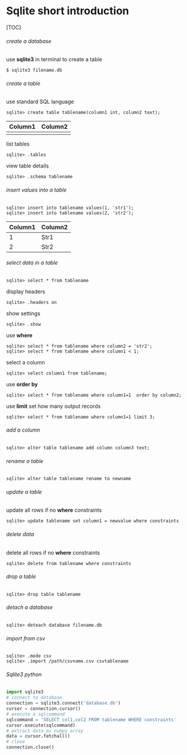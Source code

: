 # Sqlite short introduction

[TOC]

###### create a database

use **sqlite3** in terminal to create a table

```sqlite
$ sqlite3 filename.db
```

###### create a table

use standard SQL language 

```sqlite
sqlite> create table tablename(column1 int, column2 text);
```

| Column1 | Column2 |
| ------- | ------- |
|         |         |

list tables

```sqlite
sqlite> .tables
```

view table details 

```sqlite
sqlite> .schema tablename
```

###### insert values into a table

```sqlite
sqlite> insert into tablename values(1, 'str1');
sqlite> insert into tablename values(2, 'str2');
```

| Column1 | Column2 |
| ------- | ------- |
| 1       | Str1    |
| 2       | Str2    |

###### select  data in a table

```sqlite
sqlite> select * from tablename
```

display headers

```sqlite
sqlite> .headers on
```

show settings

```sqlite
sqlite> .show
```

use **where**

```sqlite
sqlite> select * from tablename where column2 = 'str2';
sqlite> select * from tablename where column1 < 1;
```

select a column

```sqlite
sqlite> select column1 from tablename;
```

use **order by**

```sqlite
sqlite> select * from tablename where column1=1  order by column2;
```

use **limit** set how many output records 

```sqlite
sqlite> select * from tablename where column1=1 limit 3;
```

###### add a column

```sqlite
sqlite> alter table tablename add column column3 text;
```

###### rename a table

```sqlite
sqlite> alter table tablename rename to newname
```

###### update a table

update all rows if no **where** constraints

```sqlite
sqlite> update tablename set column1 = newvalue where constraints
```

###### delete data

delete all rows if no **where** constraints

```sqlite
sqlite> delete from tablename where constraints
```

###### drop a table

```sqlite
sqlite> drop table tablename
```

###### detach a database

```sqlite
sqlite> deteach database filename.db
```

###### import from csv

```sqlite
sqlite> .mode csv
sqlite> .import /path/csvname.csv csvtablename
```

###### Sqlite3 python

```python
import sqlite3
# connect to database
connection = sqlite3.connect('database.db')
cursor = connection.cursor()
# execute a sqlcommand
sqlcommand = 'SELECT col1,col2 FROM tablename WHERE constraints'
cursor.execute(sqlcommand)
# extract data as numpy array
data = cursor.fetchall()
# close
connection.close()
```

